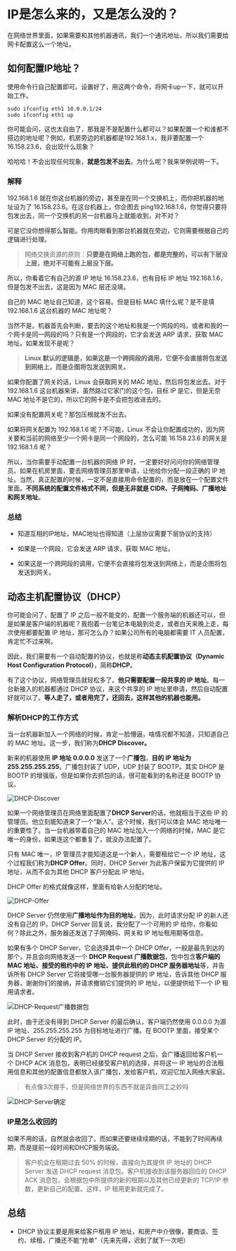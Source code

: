 # IP是怎么来的，又是怎么没的？

在网络世界里面，如果需要和其他机器通讯，我们一个通讯地址，所以我们需要给网卡配置这么一个地址。

## 如何配置IP地址？

使用命令行自己配置即可。设置好了，用这两个命令，将网卡up一下，就可以开始工作。

```
sudo ifconfig eth1 10.0.0.1/24
sudo ifconfig eth1 up
```

你可能会问，这也太自由了，那我是不是配置什么都可以？如果配置一个和谁都不搭边的地址呢？例如，机房旁边的机器都是192.168.1.x，我非要配置一个16.158.23.6，会出现什么现象？

哈哈哈！不会出现任何现象，**就是包发不出去**。为什么呢？我来举例说明一下。

### 解释

192.168.1.6 就在你这台机器的旁边，甚至是在同一个交换机上，而你把机器的地址设为了 16.158.23.6。在这台机器上，你企图去 ping192.168.1.6，你觉得只要将包发出去，同一个交换机的另一台机器马上就能收到，对不对？

可是它没你想得那么智能。你用肉眼看到那台机器就在旁边，它则需要根据自己的逻辑进行处理。

> 网络交换资源的原则：**只要是在网络上跑的包，都是完整的，可以有下层没上层，绝对不可能有上层没下层。**

所以，你看着它有自己的源 IP 地址 16.158.23.6，也有目标 IP 地址 192.168.1.6，但是包发不出去，这是因为 MAC 层还没填。

自己的 MAC 地址自己知道，这个容易。但是目标 MAC 填什么呢？是不是填 192.168.1.6 这台机器的 MAC 地址呢？

当然不是。机器首先会判断，要去的这个地址和我是一个网段的吗，或者和我的一个网卡是同一网段的吗？只有是一个网段的，它才会发送 ARP 请求，获取 MAC 地址。如果发现不是呢？

> **Linux 默认的逻辑是，如果这是一个跨网段的调用，它便不会直接将包发送到网络上，而是企图将包发送到网关。**

如果你配置了网关的话，Linux 会获取网关的 MAC 地址，然后将包发出去。对于 192.168.1.6 这台机器来讲，虽然路过它家门的这个包，目标 IP 是它，但是无奈 MAC 地址不是它的，所以它的网卡是不会把包收进去的。

如果没有配置网关呢？那包压根就发不出去。

如果将网关配置为 192.168.1.6 呢？不可能，Linux 不会让你配置成功的，因为网关要和当前的网络至少一个网卡是同一个网段的，怎么可能 16.158.23.6 的网关是 192.168.1.6 呢？

所以，当你需要手动配置一台机器的网络 IP 时，一定要好好问问你的网络管理员。如果在机房里面，要去网络管理员那里申请，让他给你分配一段正确的 IP 地址。当然，真正配置的时候，一定不是直接用命令配置的，而是放在一个配置文件里面。**不同系统的配置文件格式不同，但是无非就是 CIDR、子网掩码、广播地址和网关地址**。

### 总结

- 知道互相的IP地址，MAC地址也得知道（上层协议需要下层协议的支持）

- 如果是一个网段，它会发送 ARP 请求，获取 MAC 地址。

- 如果这是一个跨网段的调用，它便不会直接将包发送到网络上，而是企图将包发送到网关。

## 动态主机配置协议（DHCP）

你可能会问了，配置了 IP 之后一般不能变的，配置一个服务端的机器还可以，但是如果是客户端的机器呢？我抱着一台笔记本电脑到处走，或者白天来晚上走，每次使用都要配置 IP 地址，那可怎么办？如果公司所有的电脑都需要 IT 人员配置，肯定忙不过来啊。

因此，我们需要有一个自动配置的协议，也就是称**动态主机配置协议（Dynamic Host Configuration Protocol）**，简称**DHCP**。

有了这个协议，网络管理员就轻松多了。**他只需要配置一段共享的 IP 地址**。每一台新接入的机器都通过 DHCP 协议，来这个共享的 IP 地址里申请，然后自动配置好就可以了。**等人走了，或者用完了，还回去，这样其他的机器也能用。**

### 解析DHCP的工作方式

当一台机器新加入一个网络的时候，肯定一脸懵逼，啥情况都不知道，只知道自己的 MAC 地址。这一步，我们称为**DHCP Discover。**

新来的机器使用 **IP 地址 0.0.0.0** 发送了一个**广播包**，**目的 IP 地址为 255.255.255.255**。广播包封装了 UDP，UDP 封装了 BOOTP。其实 DHCP 是 BOOTP 的增强版，但是如果你去抓包的话，很可能看到的名称还是 BOOTP 协议。

<img :src="$withBase('/network/DHCP-Discover.jpg')" alt="DHCP-Discover">


如果一个网络管理员在网络里面配置了**DHCP Server**的话，他就相当于这些 IP 的管理员。他立刻能知道来了一个“新人”。这个时候，我们可以体会 MAC 地址唯一的重要性了。当一台机器带着自己的 MAC 地址加入一个网络的时候，MAC 是它唯一的身份，如果连这个都重复了，就没办法配置了。

只有 MAC 唯一，IP 管理员才能知道这是一个新人，需要租给它一个 IP 地址，这个过程我们称为**DHCP Offer**。同时，DHCP Server 为此客户保留为它提供的 IP 地址，从而不会为其他 DHCP 客户分配此 IP 地址。

DHCP Offer 的格式就像这样，里面有给新人分配的地址。

<img :src="$withBase('/network/DHCP-Offer.jpg')" alt="DHCP-Offer">


DHCP Server 仍然使用**广播地址作为目的地址**，因为，此时请求分配 IP 的新人还没有自己的 IP。DHCP Server 回复说，我分配了一个可用的 IP 给你，你看如何？除此之外，服务器还发送了子网掩码、网关和 IP 地址租用期等信息。

如果有多个 DHCP Server，它会选择其中一个 DHCP Offer，一般是最先到达的那个，并且会向网络发送一个 **DHCP Request 广播数据包**，包中包含**客户端的 MAC 地址、接受的租约中的 IP 地址、提供此租约的 DHCP 服务器地址**等，并告诉所有 DHCP Server 它将接受哪一台服务器提供的 IP 地址，告诉其他 DHCP 服务器，谢谢你们的接纳，并请求撤销它们提供的 IP 地址，以便提供给下一个 IP 租用请求者。

<img :src="$withBase('/network/DHCP-Request广播数据包.jpg')" alt="DHCP-Request广播数据包">


此时，由于还没有得到 DHCP Server 的最后确认，客户端仍然使用 0.0.0.0 为源 IP 地址、255.255.255.255 为目标地址进行广播。在 BOOTP 里面，接受某个 DHCP Server 的分配的 IP。

当 DHCP Server 接收到客户机的 DHCP request 之后，会广播返回给客户机一个 DHCP ACK 消息包，表明已经接受客户机的选择，并将这一 IP 地址的合法租用信息和其他的配置信息都放入该广播包，发给客户机，欢迎它加入网络大家庭。

> 有点像3次握手，但是网络世界的东西不就是异曲同工之妙吗


<img :src="$withBase('/network/DHCP-Server确定.jpg')" alt="DHCP-Server确定">


### IP是怎么收回的

如果不用的话，自然就会收回了。而如果还要继续续期的话，不能到了时间再续期，而是提前一段时间和DHCP服务端说。

> 客户机会在租期过去 50% 的时候，直接向为其提供 IP 地址的 DHCP Server 发送 DHCP request 消息包。客户机接收到该服务器回应的 DHCP ACK 消息包，会根据包中所提供的新的租期以及其他已经更新的 TCP/IP 参数，更新自己的配置。这样，IP 租用更新就完成了。

## 总结

- DHCP 协议主要是用来给客户租用 IP 地址，和房产中介很像，要商谈、签约、续租，广播还不能“抢单”（先来先得，迟到了就下一次吧）
